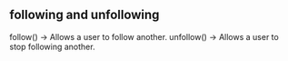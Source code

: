 ## following and unfollowing
follow() → Allows a user to follow another.
unfollow() → Allows a user to stop following another.
